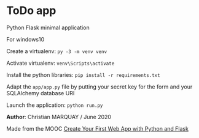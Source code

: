 # ToDo app

Python Flask minimal application

For windows10

Create a virtualenv:
`py -3 -m venv venv`

Activate virtualenv:
`venv\Scripts\activate`

Install the python libraries:
`pip install -r requirements.txt`

Adapt the `app/app.py` file by putting your secret key for the form and your SQLAlchemy database URI

Launch the application:
`python run.py`

**Author**: Christian MARQUAY / June 2020

Made from the MOOC [Create Your First Web App with Python and Flask
](https://www.coursera.org/projects/python-flask)

